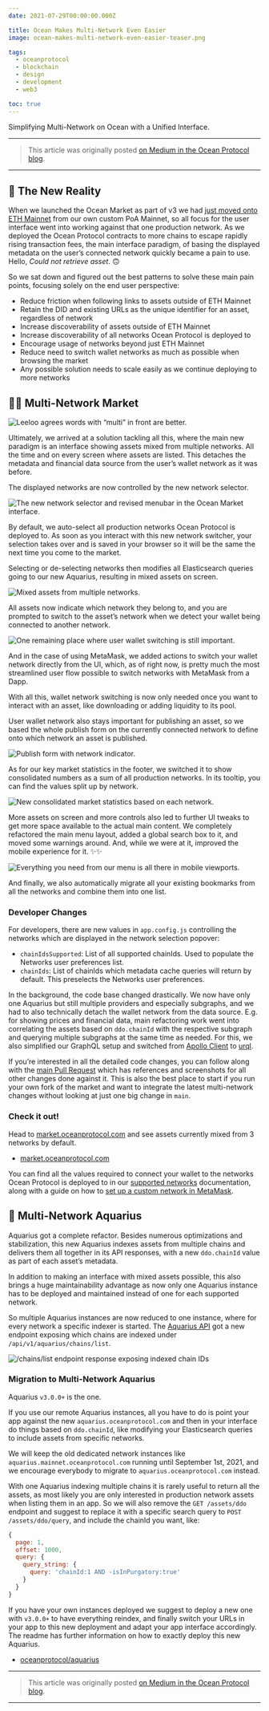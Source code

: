 ```yaml
---
date: 2021-07-29T00:00:00.000Z

title: Ocean Makes Multi-Network Even Easier
image: ocean-makes-multi-network-even-easier-teaser.png

tags:
  - oceanprotocol
  - blockchain
  - design
  - development
  - web3

toc: true
---
```


Simplifying Multi-Network on Ocean with a Unified Interface.

---

> This article was originally posted [on Medium in the Ocean Protocol blog](https://blog.oceanprotocol.com/ocean-makes-multinetwork-even-simpler-c3ec6c0cbd50).

---

## 🦑 The New Reality

When we launched the Ocean Market as part of v3 we had [just moved onto ETH Mainnet](https://blog.oceanprotocol.com/oceans-on-ethereum-mainnet-ba9be1aee0ce) from our own custom PoA Mainnet, so all focus for the user interface went into working against that one production network. As we deployed the Ocean Protocol contracts to more chains to escape rapidly rising transaction fees, the main interface paradigm, of basing the displayed metadata on the user’s connected network quickly became a pain to use. Hello, _Could not retrieve asset_. 🙃

So we sat down and figured out the best patterns to solve these main pain points, focusing solely on the end user perspective:

- Reduce friction when following links to assets outside of ETH Mainnet
- Retain the DID and existing URLs as the unique identifier for an asset, regardless of network
- Increase discoverability of assets outside of ETH Mainnet
- Increase discoverability of all networks Ocean Protocol is deployed to
- Encourage usage of networks beyond just ETH Mainnet
- Reduce need to switch wallet networks as much as possible when browsing the market
- Any possible solution needs to scale easily as we continue deploying to more networks

## 🧜‍♀️ Multi-Network Market

![Leeloo agrees words with “multi” in front are better.](multinetwork-01.jpeg)

Ultimately, we arrived at a solution tackling all this, where the main new paradigm is an interface showing assets mixed from multiple networks. All the time and on every screen where assets are listed. This detaches the metadata and financial data source from the user’s wallet network as it was before.

The displayed networks are now controlled by the new network selector.

![The new network selector and revised menubar in the Ocean Market interface.](multinetwork-02.png)

By default, we auto-select all production networks Ocean Protocol is deployed to. As soon as you interact with this new network switcher, your selection takes over and is saved in your browser so it will be the same the next time you come to the market.

Selecting or de-selecting networks then modifies all Elasticsearch queries going to our new Aquarius, resulting in mixed assets on screen.

![Mixed assets from multiple networks.](multinetwork-03.png)

All assets now indicate which network they belong to, and you are prompted to switch to the asset’s network when we detect your wallet being connected to another network.

![One remaining place where user wallet switching is still important.](multinetwork-04.png)

And in the case of using MetaMask, we added actions to switch your wallet network directly from the UI, which, as of right now, is pretty much the most streamlined user flow possible to switch networks with MetaMask from a Dapp.

With all this, wallet network switching is now only needed once you want to interact with an asset, like downloading or adding liquidity to its pool.

User wallet network also stays important for publishing an asset, so we based the whole publish form on the currently connected network to define onto which network an asset is published.

![Publish form with network indicator.](multinetwork-05.png)

As for our key market statistics in the footer, we switched it to show consolidated numbers as a sum of all production networks. In its tooltip, you can find the values split up by network.

![New consolidated market statistics based on each network.](multinetwork-06.png)

More assets on screen and more controls also led to further UI tweaks to get more space available to the actual main content. We completely refactored the main menu layout, added a global search box to it, and moved some warnings around. And, while we were at it, improved the mobile experience for it. ✨✨

![Everything you need from our menu is all there in mobile viewports.](multinetwork-07.png)

And finally, we also automatically migrate all your existing bookmarks from all the networks and combine them into one list.

### Developer Changes

For developers, there are new values in `app.config.js` controlling the networks which are displayed in the network selection popover:

- `chainIdsSupported`: List of all supported chainIds. Used to populate the Networks user preferences list.
- `chainIds`: List of chainIds which metadata cache queries will return by default. This preselects the Networks user preferences.

In the background, the code base changed drastically. We now have only one Aquarius but still multiple providers and especially subgraphs, and we had to also technically detach the wallet network from the data source. E.g. for showing prices and financial data, main refactoring work went into correlating the assets based on `ddo.chainId` with the respective subgraph and querying multiple subgraphs at the same time as needed. For this, we also simplified our GraphQL setup and switched from [Apollo Client](https://www.apollographql.com/docs/react/) to [urql](https://github.com/FormidableLabs/urql).

If you’re interested in all the detailed code changes, you can follow along with the [main Pull Request](https://github.com/oceanprotocol/market/pull/628) which has references and screenshots for all other changes done against it. This is also the best place to start if you run your own fork of the market and want to integrate the latest multi-network changes without looking at just one big change in `main`.

### Check it out!

Head to [market.oceanprotocol.com](https://market.oceanprotocol.com) and see assets currently mixed from 3 networks by default.

- [market.oceanprotocol.com](https://market.oceanprotocol.com)

You can find all the values required to connect your wallet to the networks Ocean Protocol is deployed to in our [supported networks](https://docs.oceanprotocol.com/concepts/networks/) documentation, along with a guide on how to [set up a custom network in MetaMask](https://docs.oceanprotocol.com/tutorials/metamask-setup/#set-up-custom-network).

## 🐋 Multi-Network Aquarius

Aquarius got a complete refactor. Besides numerous optimizations and stabilization, this new Aquarius indexes assets from multiple chains and delivers them all together in its API responses, with a new `ddo.chainId` value as part of each asset’s metadata.

In addition to making an interface with mixed assets possible, this also brings a huge maintainability advantage as now only one Aquarius instance has to be deployed and maintained instead of one for each supported network.

So multiple Aquarius instances are now reduced to one instance, where for every network a specific indexer is started. The [Aquarius API](https://docs.oceanprotocol.com/references/aquarius/) got a new endpoint exposing which chains are indexed under `/api/v1/aquarius/chains/list`.

![`/chains/list` endpoint response exposing indexed chain IDs](multinetwork-08.png)

### Migration to Multi-Network Aquarius

Aquarius `v3.0.0+` is the one.

If you use our remote Aquarius instances, all you have to do is point your app against the new `aquarius.oceanprotocol.com` and then in your interface do things based on `ddo.chainId`, like modifying your Elasticsearch queries to include assets from specific networks.

We will keep the old dedicated network instances like `aquarius.mainnet.oceanprotocol.com` running until September 1st, 2021, and we encourage everybody to migrate to `aquarius.oceanprotocol.com` instead.

With one Aquarius indexing multiple chains it is rarely useful to return all the assets, as most likely you are only interested in production network assets when listing them in an app. So we will also remove the `GET /assets/ddo` endpoint and suggest to replace it with a specific search query to `POST /assets/ddo/query`, and include the chainId you want, like:

```js
{
  page: 1,
  offset: 1000,
  query: {
    query_string: {
      query: 'chainId:1 AND -isInPurgatory:true'
    }
  }
}
```

If you have your own instances deployed we suggest to deploy a new one with `v3.0.0+` to have everything reindex, and finally switch your URLs in your app to this new deployment and adapt your app interface accordingly. The readme has further information on how to exactly deploy this new Aquarius.

- [oceanprotocol/aquarius](https://github.com/oceanprotocol/aquarius)

---

> This article was originally posted [on Medium in the Ocean Protocol blog](https://blog.oceanprotocol.com/ocean-makes-multinetwork-even-simpler-c3ec6c0cbd50).

---
